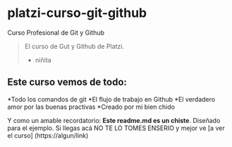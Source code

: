 # platzi-curso-git-github

Curso Profesional de Git y Github

>El curso de Gut y Github de Platzi.
> - niñita

## Este curso vemos de todo:
*Todo los comandos de git
*El flujo de trabajo en Github
*El verdadero amor por las buenas practivas
*Creado por mi bien chido

Y como un amable recordatorio: **Este readme.md es un chiste**. Diseñado para el ejemplo. Si llegas acá NO TE LO TOMES ENSERIO y mejor ve [a ver el curso] (https://algun/link)

